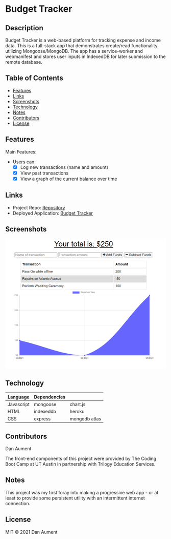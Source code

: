 # Budget Tracker

## Description

Budget Tracker is a web-based platform for tracking expense and income data.  This is a full-stack app that demonstrates create/read functionality utilizing Mongoose/MongoDB.  The app has a service-worker and webmanifest and stores user inputs in IndexedDB for later submission to the remote database.

## Table of Contents

* [Features](#Features)
* [Links](#Links)
* [Screenshots](#Screenshots)
* [Technology](#Technology)
* [Notes](#Notes)
* [Contributors](#Contributors)
* [License](#License)

## Features
Main Features: 

* Users can:
    * [x] Log new transactions (name and amount)
    * [x] View past transactions
    * [x] View a graph of the current balance over time

## Links

* Project Repo: [Repository](https://github.com/danaument/budget-tracker)
* Deployed Application: [Budget Tracker](https://budget-tracker-a-la-pwa.herokuapp.com/)

## Screenshots

![Picture](./Develop/budget-tracker.png)

## Technology

| Language | Dependencies |  |
| --- | --- | --- |
| Javascript | mongoose | chart.js |
| HTML | indexeddb | heroku |
| CSS | express | mongodb atlas |


## Contributors
Dan Aument

The front-end components of this project were provided by The Coding Boot Camp at UT Austin in partnership with Trilogy Education Services.


## Notes

This project was my first foray into making a progressive web app - or at least to provide some persistent utility with an intermittent internet connection.

## License

MIT © 2021 Dan Aument